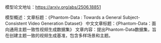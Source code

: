 模型论文地址：https://arxiv.org/abs/2506.18851

模型概述：文章标题：《Phantom-Data : Towards a General Subject-Consistent Video Generation Dataset》
中文文章标题：《Phantom-Data：面向通用主题一致性视频生成数据集》
文章内容：提出Phantom-Data数据集，旨在创建主题一致的视频生成基准，包含多样场景和主题。
